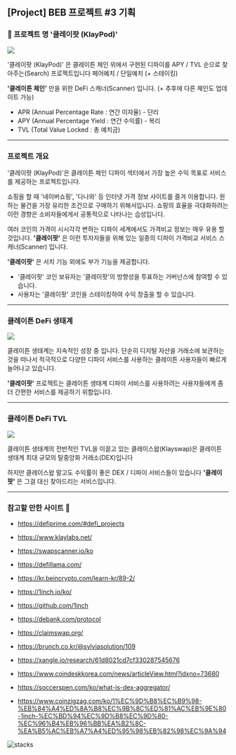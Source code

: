 ## [Project] BEB 프로젝트 #3 기획

### 🔎 프로젝트 명 '클레이팟 (KlayPod)'

![](https://velog.velcdn.com/images/-__-/post/10d95bf0-fa27-4e8f-a2d8-288b26076bab/image.png)

'클레이팟 (KlayPod)' 은
클레이튼 체인 위에서 구현된 디파이를
APY / TVL 순으로 찾아주는(Search) 프로젝트입니다
페어예치 / 단일예치 (+ 스테이킹)

**'클레이튼 체인'** 만을 위한 DeFi 스캐너(Scanner) 입니다.
(+ 추후에 다른 체인도 업데이트 가능)

- APR (Annual Percentage Rate : 연간 이자율) - 단리
- APY (Annual Percentage Yield : 연간 수익률) - 복리
- TVL (Total Value Locked : 총 예치금)

---

### 프로젝트 개요

'클레이팟 (KlayPod)'은 클레이튼 체인 디파이 섹터에서 가장 높은 수익 목표로 서비스를 제공하는 프로젝트입니다.

쇼핑을 할 때 '네이버쇼핑', '다나와' 등 인터넷 가격 정보 사이트를 즐겨 이용합니다. 원하는 물건을 가장 유리한 조건으로 구매하기 위해서입니다. 쇼핑의 효율을 극대화하려는 이런 경향은 소비자들에게서 공통적으로 나타나는 습성입니다.

여러 코인의 가격이 시시각각 변하는 디파이 세계에서도 가격비교 정보는 매우 유용 할 것입니다. **'클레이팟'** 은 이런 투자자들을 위해 있는 일종의 디파이 가격비교 서비스 스캐너(Scanner) 입니다.

**'클레이팟'** 은 서치 기능 외에도 부가 기능을 제공합니다.

- '클레이팟' 코인 보유자는 '클레이팟'의 방향성을 투표하는 거버넌스에 참여할 수 있습니다.
- 사용자는 '클레이팟' 코인을 스테이킹하여 수익 창출을 할 수 있습니다.

---

### 클레이튼 DeFi 생태계

![](https://velog.velcdn.com/images/-__-/post/f07ec1b1-64d0-4837-99b9-5fba94774f23/image.png)

클레이튼 생태계는 지속적인 성장 중 입니다.
단순히 디지털 자산을 거래소에 보관하는 것을 떠나서 적극적으로 다양한 디파이 서비스를 사용하는 클레이튼 사용자들이 빠르게 늘어나고 있습니다.

**'클레이팟'** 프로젝트는 클레이튼 생태계 디파이 서비스를 사용하려는 사용자들에게 좀 더 간편한 서비스를 제공하기 위함입니다.

---

### 클레이튼 DeFi TVL

![](https://velog.velcdn.com/images/-__-/post/28384126-c5f3-463b-92f2-1f15bab9d031/image.png)

클레이튼 생태계의 전반적인 TVL을 이끌고 있는 클레이스왑(Klayswap)은 클레이튼 생태계 최대 규모의 탈중앙화 거래소(DEX)입니다

하지만 클레이스왑 말고도 수익률이 좋은 DEX / 디파이 서비스들이 있습니다
**'클레이팟'** 은 그걸 대신 찾아드리는 서비스입니다.

---

### 참고할 만한 사이트 📃

- https://defiprime.com/#defi_projects

- https://www.klaylabs.net/

- https://swapscanner.io/ko

- https://defillama.com/

- https://kr.beincrypto.com/learn-kr/89-2/

- https://1inch.io/ko/

- https://github.com/1inch

- https://debank.com/protocol

- https://claimswap.org/

- https://brunch.co.kr/@sylviasolution/109

- https://xangle.io/research/61d8021cd7cf330287545676

- https://www.coindeskkorea.com/news/articleView.html?idxno=73680

- https://soccerspen.com/ko/what-is-dex-aggregator/

- https://www.coinzigzag.com/ko/1%EC%9D%B8%EC%B9%98-%EB%84%A4%ED%8A%B8%EC%9B%8C%ED%81%AC%EB%9E%80-1inch-%EC%BD%94%EC%9D%B8%EC%9D%80-%EC%96%B4%EB%96%BB%EA%B2%8C-%EA%B5%AC%EB%A7%A4%ED%95%98%EB%82%98%EC%9A%94


![stacks](https://user-images.githubusercontent.com/20445415/181138144-a29da24a-0005-461b-a338-760f023fa5af.png)
